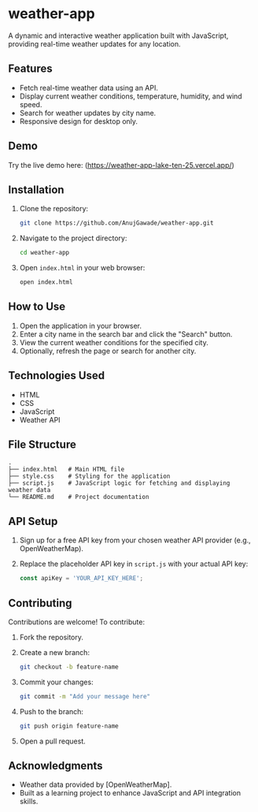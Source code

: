 # weather-app

A dynamic and interactive weather application built with JavaScript, providing real-time weather updates for any location.

## Features

- Fetch real-time weather data using an API.
- Display current weather conditions, temperature, humidity, and wind speed.
- Search for weather updates by city name.
- Responsive design for desktop only. 

## Demo

Try the live demo here: (https://weather-app-lake-ten-25.vercel.app/)

## Installation

1. Clone the repository:

   ```bash
   git clone https://github.com/AnujGawade/weather-app.git
   ```

2. Navigate to the project directory:

   ```bash
   cd weather-app
   ```

3. Open `index.html` in your web browser:

   ```bash
   open index.html
   ```

## How to Use

1. Open the application in your browser.
2. Enter a city name in the search bar and click the "Search" button.
3. View the current weather conditions for the specified city.
4. Optionally, refresh the page or search for another city.

## Technologies Used

- HTML
- CSS
- JavaScript
- Weather API 

## File Structure

```
.
├── index.html   # Main HTML file
├── style.css    # Styling for the application
├── script.js    # JavaScript logic for fetching and displaying weather data
└── README.md    # Project documentation
```

## API Setup

1. Sign up for a free API key from your chosen weather API provider (e.g., OpenWeatherMap).
2. Replace the placeholder API key in `script.js` with your actual API key:

   ```javascript
   const apiKey = 'YOUR_API_KEY_HERE';
   ```

## Contributing

Contributions are welcome! To contribute:

1. Fork the repository.
2. Create a new branch:

   ```bash
   git checkout -b feature-name
   ```

3. Commit your changes:

   ```bash
   git commit -m "Add your message here"
   ```

4. Push to the branch:

   ```bash
   git push origin feature-name
   ```

5. Open a pull request.

## Acknowledgments

- Weather data provided by [OpenWeatherMap].
- Built as a learning project to enhance JavaScript and API integration skills.
